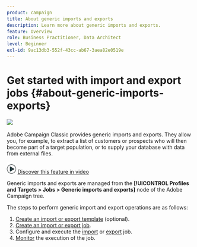 ```yaml
---
product: campaign
title: About generic imports and exports
description: Learn more about generic imports and exports.
feature: Overview
role: Business Practitioner, Data Architect
level: Beginner
exl-id: 9ac13db3-552f-43cc-ab67-3aea82e0519e
---
```

# Get started with import and export jobs {#about-generic-imports-exports}

![](assets/do-not-localize/v7-only.svg)

Adobe Campaign Classic provides generic imports and exports. They allow you, for example, to extract a list of customers or prospects who will then become part of a target population, or to supply your database with data from external files.

![](assets/do-not-localize/how-to-video.png) [Discover this feature in video](../../../common/profiles/using/exporting-and-importing-profiles.md#import-profiles-video)

Generic imports and exports are managed from the **[!UICONTROL Profiles and Targets > Jobs > Generic imports and exports]** node of the Adobe Campaign tree.

The steps to perform generic import and export operations are as follows:

1. [Create an import or export template](../../platform/using/creating-import-export-templates.md) (optional).
1. [Create an import or export job](../../platform/using/creating-import-export-jobs.md).
1. Configure and execute the [import](../../platform/using/executing-import-jobs.md) or [export](../../platform/using/executing-export-jobs.md) job.
1. [Monitor](../../platform/using/monitoring-jobs-execution.md) the execution of the job.

